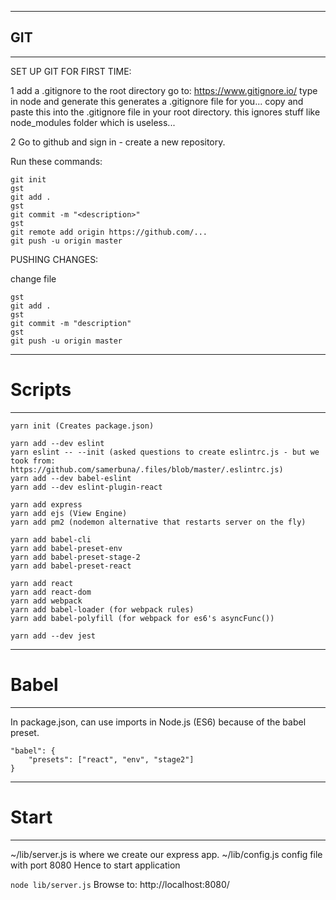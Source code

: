 
******************************************************************************************************************************        
## GIT
******************************************************************************************************************************

SET UP GIT FOR FIRST TIME:

1 add a .gitignore to the root directory
    go to: https://www.gitignore.io/
    type in node and generate
    this generates a .gitignore file for you...
    copy and paste this into the .gitignore file in your root directory.
    this ignores stuff like node_modules folder which is useless...


2 Go to github and sign in - create a new repository.

Run these commands:
```shell
git init    
gst    
git add .    
gst    
git commit -m "<description>"    
gst    
git remote add origin https://github.com/...
git push -u origin master
```

PUSHING CHANGES:

change file
```shell
gst
git add .
gst
git commit -m "description"
gst
git push -u origin master
```

******************************************************************************************************************************
# Scripts
******************************************************************************************************************************
```shell
yarn init (Creates package.json)

yarn add --dev eslint
yarn eslint -- --init (asked questions to create eslintrc.js - but we took from: https://github.com/samerbuna/.files/blob/master/.eslintrc.js)
yarn add --dev babel-eslint
yarn add --dev eslint-plugin-react

yarn add express
yarn add ejs (View Engine)
yarn add pm2 (nodemon alternative that restarts server on the fly)

yarn add babel-cli
yarn add babel-preset-env
yarn add babel-preset-stage-2
yarn add babel-preset-react

yarn add react
yarn add react-dom
yarn add webpack
yarn add babel-loader (for webpack rules)
yarn add babel-polyfill (for webpack for es6's asyncFunc())

yarn add --dev jest
```

******************************************************************************************************************************
# Babel
******************************************************************************************************************************

In package.json, can use imports in Node.js (ES6) because of the babel preset.

```shell
"babel": {
    "presets": ["react", "env", "stage2"]
}
```

******************************************************************************************************************************
# Start
******************************************************************************************************************************

~/lib/server.js is where we create our express app.
~/lib/config.js config file with port 8080 
Hence to start application

`node lib/server.js`
Browse to: http://localhost:8080/
